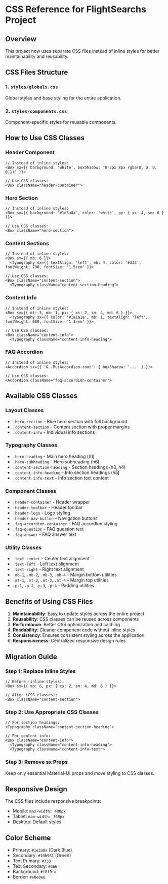 # CSS Reference for FlightSearchs Project

## Overview
This project now uses separate CSS files instead of inline styles for better maintainability and reusability.

## CSS Files Structure

### 1. `styles/globals.css`
Global styles and base styling for the entire application.

### 2. `styles/components.css`
Component-specific styles for reusable components.

## How to Use CSS Classes

### Header Component
```tsx
// Instead of inline styles:
<Box sx={{ background: 'white', boxShadow: '0 2px 8px rgba(0, 0, 0, 0.1)' }}>

// Use CSS classes:
<Box className="header-container">
```

### Hero Section
```tsx
// Instead of inline styles:
<Box sx={{ background: '#1e3a8a', color: 'white', py: { xs: 4, sm: 6 } }}>

// Use CSS classes:
<Box className="hero-section">
```

### Content Sections
```tsx
// Instead of inline styles:
<Box sx={{ mb: 6 }}>
  <Typography sx={{ textAlign: 'left', mb: 4, color: '#333', fontWeight: 700, fontSize: '1.5rem' }}>

// Use CSS classes:
<Box className="content-section">
  <Typography className="content-section-heading">
```

### Content Info
```tsx
// Instead of inline styles:
<Box sx={{ mt: 3, mb: 1, px: { xs: 2, sm: 4, md: 6 } }}>
  <Typography sx={{ color: '#1a1a1a', mb: 1, textAlign: 'left', fontWeight: 600, fontSize: '1.1rem' }}>

// Use CSS classes:
<Box className="content-info">
  <Typography className="content-info-heading">
```

### FAQ Accordion
```tsx
// Instead of inline styles:
<Accordion sx={{ '& .MuiAccordion-root': { boxShadow: '...' } }}>

// Use CSS classes:
<Accordion className="faq-accordion-container">
```

## Available CSS Classes

### Layout Classes
- `.hero-section` - Blue hero section with full background
- `.content-section` - Content section with proper margins
- `.content-info` - Individual info sections

### Typography Classes
- `.hero-heading` - Main hero heading (h1)
- `.hero-subheading` - Hero subheading (h6)
- `.content-section-heading` - Section headings (h3, h4)
- `.content-info-heading` - Info section headings (h5)
- `.content-info-text` - Info section text content

### Component Classes
- `.header-container` - Header wrapper
- `.header-toolbar` - Header toolbar
- `.header-logo` - Logo styling
- `.header-nav-button` - Navigation buttons
- `.faq-accordion-container` - FAQ accordion styling
- `.faq-question` - FAQ question text
- `.faq-answer` - FAQ answer text

### Utility Classes
- `.text-center` - Center text alignment
- `.text-left` - Left text alignment
- `.text-right` - Right text alignment
- `.mb-1`, `.mb-2`, `.mb-3`, `.mb-4` - Margin bottom utilities
- `.mt-1`, `.mt-2`, `.mt-3`, `.mt-4` - Margin top utilities
- `.p-1`, `.p-2`, `.p-3`, `.p-4` - Padding utilities

## Benefits of Using CSS Files

1. **Maintainability**: Easy to update styles across the entire project
2. **Reusability**: CSS classes can be reused across components
3. **Performance**: Better CSS optimization and caching
4. **Readability**: Cleaner component code without inline styles
5. **Consistency**: Ensures consistent styling across the application
6. **Responsiveness**: Centralized responsive design rules

## Migration Guide

### Step 1: Replace Inline Styles
```tsx
// Before (inline styles):
<Box sx={{ mb: 6, px: { xs: 2, sm: 4, md: 6 } }}>

// After (CSS classes):
<Box className="content-section">
```

### Step 2: Use Appropriate CSS Classes
```tsx
// For section headings:
<Typography className="content-section-heading">

// For content info:
<Box className="content-info">
  <Typography className="content-info-heading">
  <Typography className="content-info-text">
```

### Step 3: Remove sx Props
Keep only essential Material-UI props and move styling to CSS classes.

## Responsive Design
The CSS files include responsive breakpoints:
- Mobile: `max-width: 480px`
- Tablet: `max-width: 768px`
- Desktop: Default styles

## Color Scheme
- Primary: `#1e3a8a` (Dark Blue)
- Secondary: `#10b981` (Green)
- Text Primary: `#333`
- Text Secondary: `#666`
- Background: `#f8f9fa`
- Border: `#e0e0e0`
